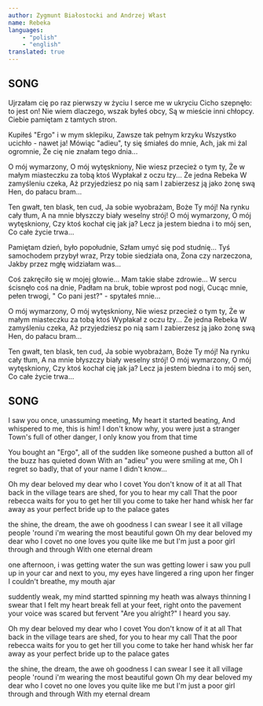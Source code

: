 ```yaml
---
author: Zygmunt Białostocki and Andrzej Włast
name: Rebeka
languages: 
    - "polish"
    - "english"
translated: true
---
```

## SONG
Ujrzałam cię po raz pierwszy w życiu
I serce me w ukryciu
Cicho szepnęło: to jest on!
Nie wiem dlaczego, wszak byłeś obcy, 
Są w mieście inni chłopcy. 
Ciebie pamiętam z tamtych stron.

Kupiłeś "Ergo" i w mym sklepiku, 
Zawsze tak pełnym krzyku 
Wszystko ucichło - nawet ja! 
Mówiąc "adieu", ty się śmiałeś do mnie,
Ach, jak mi żal ogromnie, 
Że cię nie znałam tego dnia... 

O mój wymarzony,
O mój wytęskniony, 
Nie wiesz przecież o tym ty, 
Że w małym miasteczku za tobą ktoś
Wypłakał z oczu łzy... 
Że jedna Rebeka 
W zamyśleniu czeka, 
Aż przyjedziesz po nią sam 
I zabierzesz ją jako żonę swą 
Hen, do pałacu bram...

Ten gwałt, ten blask, ten cud, 
Ja sobie wyobrażam, Boże Ty mój! 
Na rynku cały tłum,
A na mnie błyszczy biały weselny strój! 
O mój wymarzony, 
O mój wytęskniony, 
Czy ktoś kochał cię jak ja? 
Lecz ja jestem biedna i to mój sen, 
Co całe życie trwa... 

Pamiętam dzień, było popołudnie, 
Szłam umyć się pod studnię... 
Tyś samochodem przybył wraz, 
Przy tobie siedziała ona, 
Żona czy narzeczona, 
Jakby przez mgłę widziałam was...

Coś zakręciło się w mojej głowie... 
Mam takie słabe zdrowie... 
W sercu ścisnęło coś na dnie, 
Padłam na bruk, tobie wprost pod nogi,
Cucąc mnie, pełen trwogi, "
Co pani jest?" - spytałeś mnie...

O mój wymarzony,
O mój wytęskniony, 
Nie wiesz przecież o tym ty, 
Że w małym miasteczku za tobą ktoś
Wypłakał z oczu łzy... 
Że jedna Rebeka 
W zamyśleniu czeka, 
Aż przyjedziesz po nią sam 
I zabierzesz ją jako żonę swą 
Hen, do pałacu bram...

Ten gwałt, ten blask, ten cud, 
Ja sobie wyobrażam, Boże Ty mój! 
Na rynku cały tłum,
A na mnie błyszczy biały weselny strój! 
O mój wymarzony, 
O mój wytęskniony, 
Czy ktoś kochał cię jak ja? 
Lecz ja jestem biedna i to mój sen, 
Co całe życie trwa... 
## SONG
I saw you once, unassuming meeting,
My heart it started beating,
And whispered to me, this is him!
I don't know why, you were just a stranger
Town's full of other danger,
I only know you from that time

You bought an "Ergo", all of the sudden
like someone pushed a button
all of the buzz has quieted down
With an "adieu" you were smiling at me,
Oh I regret so badly,
that of your name I didn't know...

Oh my dear beloved
my dear who I covet
You don't know of it at all
That back in the village tears are shed,
for you to hear my call
That the poor rebecca
waits for you to get her
till you come to take her hand
whisk her far away as your perfect bride
up to the palace gates

the shine, the dream, the awe
oh goodness I can swear I see it all
village people 'round
i'm wearing the most beautiful gown
Oh my dear beloved
my dear who I covet
no one loves you quite like me
but I'm just a poor girl through and through
With one eternal dream

one afternoon, i was getting water
the sun was getting lower
i saw you pull up in your car
and next to you, my eyes have lingered
a ring upon her finger
I couldn't breathe, my mouth ajar

suddently weak, my mind startted spinning
my heath was always thinning
I swear that I felt my heart break
fell at your feet, right onto the pavement
your voice was scared but fervent
"Are you alright?" I heard you say.

Oh my dear beloved
my dear who I covet
You don't know of it at all
That back in the village tears are shed,
for you to hear my call
That the poor rebecca
waits for you to get her
till you come to take her hand
whisk her far away as your perfect bride
up to the palace gates

the shine, the dream, the awe
oh goodness I can swear I see it all
village people 'round
i'm wearing the most beautiful gown
Oh my dear beloved
my dear who I covet
no one loves you quite like me
but I'm just a poor girl through and through
With my eternal dream